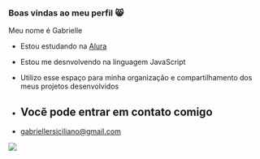 ### Boas vindas ao meu perfil 😸

Meu nome é Gabrielle

- Estou estudando na [Alura](https://www.alura.com.br)
- Estou me desnvolvendo na linguagem JavaScript
- Utilizo esse espaço para minha organização e compartilhamento dos meus projetos desenvolvidos

- ## Vocẽ pode entrar em contato comigo

- gabriellersiciliano@gmail.com



![](https://media1.tenor.com/m/IN--8KlnGUgAAAAd/monday-good-morning.gif)
